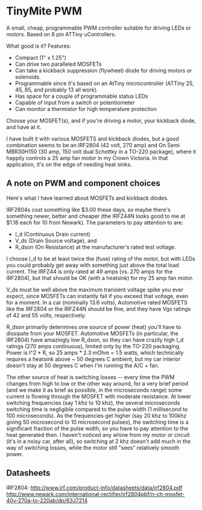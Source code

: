 TinyMite PWM
=============

A small, cheap, programmable PWM controller suitable for driving
LEDs or motors.  Based on 8 pin ATTiny uControllers.

What good is it?  Features:
* Compact (1" x 1.25")
* Can drive two paralleled MOSFETs
* Can take a kickback suppression (flywheel) diode for driving motors or solenoids.
* Programmable since it's based on an AtTiny microcontroller (ATTiny 25, 45, 85, and probably 13 all work).
* Has space for a couple of programmable status LEDs
* Capable of input from a switch or potentiometer
* Can monitor a thermistor for high temperature protection

Choose your MOSFET(s), and if you're driving a
motor, your kickback diode, and have at it.

I have built it with various MOSFETS and kickback diodes, but a good
combination seems to be an IRF2804 (42 volt, 270 amp) and On Semi MBR30H150
(30 amp, 150 volt dual Schottky in a TO-220 package), where it happily
controls a 25 amp fan motor in my Crown Victoria.  In that
application, it's on the edge of needing heat sinks.



A note on PWM and component choices
-----------------------------------
Here's what I have learned about MOSFETs and kickback diodes.

IRF2804s cost something like $3.00 these days, so maybe there's
something newer, better and cheaper (the IRFZ44N looks good to me at
$1.18 each for 10 from Newark).  The parameters to pay attention to
are:
* I_d (Continuous Drain current)
* V_ds (Drain Source voltage), and
* R_dson (On Resistance) at the manufacturer's rated test voltage.

I choose I_d to be at least twice the (fuse) rating of the motor, but
with LEDs you could probably get away with something just above the
total load current.  The IRFZ44 is only rated at 49 amps (vs. 270 amps
for the IRF2804), but that should be OK (with a heatsink) for my 25
amp fan motor.

V_ds must be well above the maximum transient voltage spike you ever
expect, since MOSFETs can instantly fail if you exceed that voltage,
even for a moment.  In a car (nominally 13.6 volts), Automotive rated
MOSFETS like the IRF2804 or the IRFZ44N should be fine, and they have
Vgs ratings of 42 and 55 volts, respectively.

R_dson primarily determines one source of power (heat) you'll have to
dissipate from your MOSFET.  Automotive MOSFETs (in particular, the
IRF2804) have amazingly low R_dson, so they can have crazily high I_d
ratings (270 amps continuous), limited only by the TO-220 packaging.
Power is I^2 * R, so 25 amps * 2.3 mOhm = 1.5 watts, which technically
requires a heatsink above ~ 50 degrees C ambient, but my car interior
doesn't stay at 50 degrees C when I'm running the A/C + fan.

The other source of heat is switching losses -- every time the PWM
changes from high to low or the other way around, for a very brief
period (and we make it as brief as possible, in the microseconds
range) some current is flowing through the MOSFET with moderate
resistance.  At lower switching frequencies (say 1 khz to 10 khz), the
several microseconds switching time is negligible compared to the
pulse width (1 millisecond to 100 microseconds).  As the frequencies
get higher (say 20 khz to 100khz giving 50 microsecond to 10
microsecond pulses), the switching time is a significant fraction of
the pulse width, so you have to pay attention to the heat generated
then.  I haven't noticed any whine from my motor or circuit (it's in a
noisy car, after all), so switching at 2 khz doesn't add much in the
way of switching losses, while the motor still "sees" relatively
smooth power.

Datasheets
----------
IRF2804:  http://www.irf.com/product-info/datasheets/data/irf2804.pdf
http://www.newark.com/international-rectifier/irf2804pbf/n-ch-mosfet-40v-270a-to-220ab/dp/63J7214
